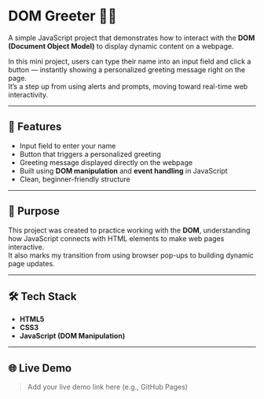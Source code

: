 # DOM Greeter 👋🏽

A simple JavaScript project that demonstrates how to interact with the **DOM (Document Object Model)** to display dynamic content on a webpage.

In this mini project, users can type their name into an input field and click a button — instantly showing a personalized greeting message right on the page.  
It’s a step up from using alerts and prompts, moving toward real-time web interactivity.

---

## 🚀 Features
- Input field to enter your name  
- Button that triggers a personalized greeting  
- Greeting message displayed directly on the webpage  
- Built using **DOM manipulation** and **event handling** in JavaScript  
- Clean, beginner-friendly structure  

---

## 🧠 Purpose
This project was created to practice working with the **DOM**, understanding how JavaScript connects with HTML elements to make web pages interactive.  
It also marks my transition from using browser pop-ups to building dynamic page updates.

---

## 🛠️ Tech Stack
- **HTML5**
- **CSS3**
- **JavaScript (DOM Manipulation)**

---

## 🌐 Live Demo
> Add your live demo link here (e.g., GitHub Pages)
